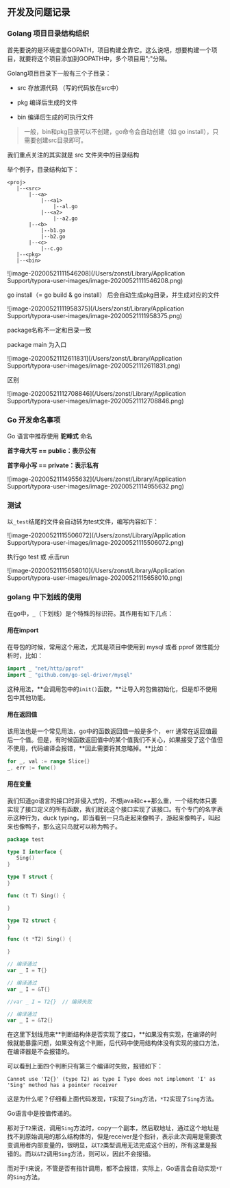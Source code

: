## 开发及问题记录



### Golang 项目目录结构组织

首先要说的是环境变量GOPATH，项目构建全靠它。这么说吧，想要构建一个项目，就要将这个项目添加到GOPATH中，多个项目用";"分隔。

Golang项目目录下一般有三个子目录：

- src 存放源代码 （写的代码放在src中）

- pkg 编译后生成的文件

- bin 编译后生成的可执行文件

> 一般，bin和pkg目录可以不创建，go命令会自动创建（如 go install），只需要创建src目录即可。

我们重点关注的其实就是 src 文件夹中的目录结构

举个例子，目录结构如下：

```
<proj>
   |--<src>
       |--<a>
           |--<a1>
               |--al.go
           |--<a2>
               |--a2.go
       |--<b>
           |--b1.go
           |--b2.go
       |--<c>
           |--c.go
   |--<pkg>
   |--<bin>
```

![image-20200521111546208](/Users/zonst/Library/Application Support/typora-user-images/image-20200521111546208.png)



go install（= go build & go install） 后会自动生成pkg目录，并生成对应的文件

![image-20200521111958375](/Users/zonst/Library/Application Support/typora-user-images/image-20200521111958375.png)



package名称不一定和目录一致

package main 为入口

![image-20200521112611831](/Users/zonst/Library/Application Support/typora-user-images/image-20200521112611831.png)

区别

![image-20200521112708846](/Users/zonst/Library/Application Support/typora-user-images/image-20200521112708846.png)



### Go 开发命名事项

Go 语言中推荐使用 **驼峰式** 命名

**首字母大写 == public：表示公有**

**首字母小写 == private：表示私有**

![image-20200521114955632](/Users/zonst/Library/Application Support/typora-user-images/image-20200521114955632.png)



### 测试

以`_test`结尾的文件会自动转为test文件，编写内容如下：

![image-20200521115506072](/Users/zonst/Library/Application Support/typora-user-images/image-20200521115506072.png)

执行go test 或 点击run

![image-20200521115658010](/Users/zonst/Library/Application Support/typora-user-images/image-20200521115658010.png)



### golang 中下划线的使用

在go中，`_`（下划线）是个特殊的标识符。其作用有如下几点：

#### 用在import

在导包的时候，常用这个用法，尤其是项目中使用到 mysql 或者 pprof 做性能分析时，比如：

```go
import _ "net/http/pprof"
import _ "github.com/go-sql-driver/mysql"
```

这种用法，**会调用包中的`init()`函数，**让导入的包做初始化，但是却不使用包中其他功能。

#### 用在返回值

该用法也是一个常见用法，go中的函数返回值一般是多个， err 通常在返回值最后一个值。但是，有时候函数返回值中的某个值我们不关心，如果接受了这个值但不使用，代码编译会报错，**因此需要将其忽略掉。**比如：

```go
for _, val := range Slice{}
_, err := func()
```

#### 用在变量

我们知道go语言的接口时非侵入式的，不想java和c++那么重，一个结构体只要实现了接口定义的所有函数，我们就说这个接口实现了该接口。有个专门的名字表示这种行为，duck typing，即当看到一只鸟走起来像鸭子，游起来像鸭子，叫起来也像鸭子，那么这只鸟就可以称为鸭子。

```go
package test

type I interface {
   Sing()
}

type T struct {
}

func (t T) Sing() {

}

type T2 struct {
}

func (t *T2) Sing() {

}

// 编译通过
var _ I = T{}

// 编译通过
var _ I = &T{}

//var _ I = T2{}  // 编译失败

// 编译通过
var _ I = &T2{}
```

在这里下划线用来**判断结构体是否实现了接口，**如果没有实现，在编译的时候就能暴露问题，如果没有这个判断，后代码中使用结构体没有实现的接口方法，在编译器是不会报错的。

可以看到上面四个判断只有第三个编译时失败，报错如下：

```
Cannot use 'T2{}' (type T2) as type I Type does not implement 'I' as 'Sing' method has a pointer receiver 
```

这是为什么呢？仔细看上面代码发现，`T`实现了`Sing`方法，`*T2`实现了`Sing`方法。

Go语言中是按值传递的。

那对于`T2`来说，调用`Sing`方法时，copy一个副本，然后取地址，通过这个地址是找不到原始调用的那么结构体的，但是receiver是个指针，表示此次调用是需要改变调用者内部变量的，很明显，以`T2`类型调用无法完成这个目的，所有这里是报错的。而以`&T2`调用`Sing`方法，则可以，因此不会报错。

而对于`T`来说，不管是否有指针调用，都不会报错，实际上，Go语言会自动实现`*T`的`Sing`方法。













